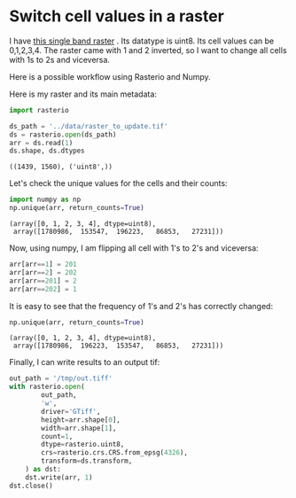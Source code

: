# Switch cell values in a raster

I have [this single band raster](../data/raster_to_update.tif) . Its datatype is uint8.
Its cell values can be 0,1,2,3,4.
The raster came with 1 and 2 inverted, so I want to change all cells with 1s to 2s and viceversa.

Here is a possible workflow using Rasterio and Numpy.

Here is my raster and its main metadata:

```python
import rasterio

ds_path = '../data/raster_to_update.tif'
ds = rasterio.open(ds_path)
arr = ds.read(1)
ds.shape, ds.dtypes
```

```
((1439, 1560), ('uint8',))
```

Let's check the unique values for the cells and their counts:

```python
import numpy as np
np.unique(arr, return_counts=True)
```

```
(array([0, 1, 2, 3, 4], dtype=uint8),
 array([1780986,  153547,  196223,   86853,   27231]))
```

Now, using numpy, I am flipping all cell with 1's to 2's and viceversa:

```python
arr[arr==1] = 201
arr[arr==2] = 202
arr[arr==201] = 2
arr[arr==202] = 1
```

It is easy to see that the frequency of 1's and 2's has correctly changed:

```python
np.unique(arr, return_counts=True)
```

```
(array([0, 1, 2, 3, 4], dtype=uint8),
 array([1780986,  196223,  153547,   86853,   27231]))
```

Finally, I can write results to an output tif:

```python
out_path = '/tmp/out.tiff'
with rasterio.open(
        out_path,
        'w',
        driver='GTiff',
        height=arr.shape[0],
        width=arr.shape[1],
        count=1,
        dtype=rasterio.uint8,
        crs=rasterio.crs.CRS.from_epsg(4326),
        transform=ds.transform,
    ) as dst:
    dst.write(arr, 1)
dst.close()
```